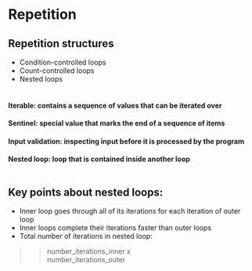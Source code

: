 # Repetition 

## Repetition structures
* Condition-controlled loops
* Count-controlled loops
* Nested loops
 </br> </br>

#### Iterable: contains a sequence of values that can be iterated over </br>
#### Sentinel: special value that marks the end of a sequence of items </br>
#### Input validation: inspecting input before it is processed by the program </br>
#### Nested loop: loop that is contained inside another loop </br> </br>

## Key points about nested loops: </br>
- Inner loop goes through all of its iterations for each iteration of outer loop </br>
- Inner loops complete their iterations faster than outer loops </br>
- Total number of iterations in nested loop:   	 </br>
>>number_iterations_inner  x  </br>
>>number_iterations_outer </br>
